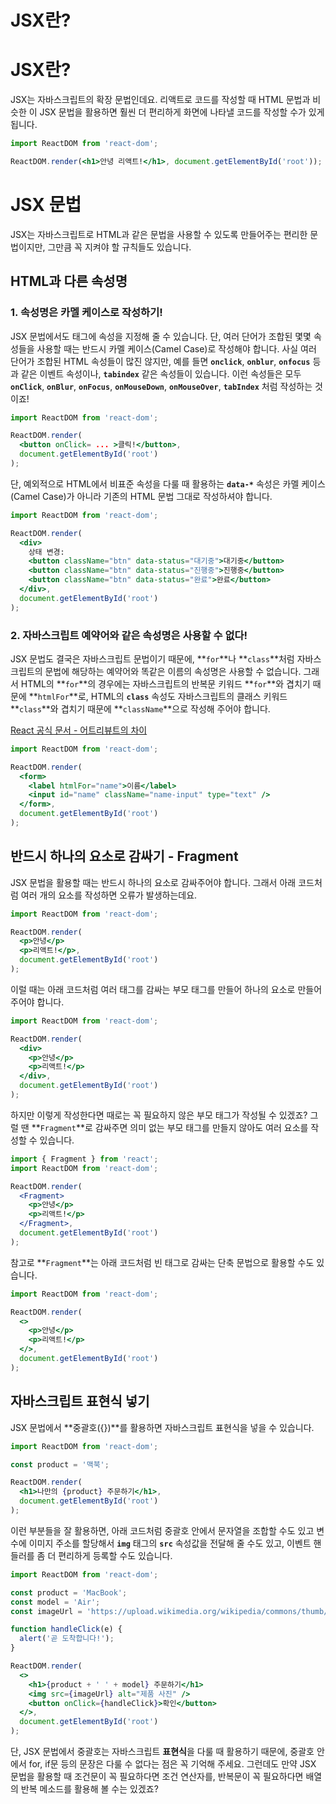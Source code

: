 # JSX란?

# **JSX란?**

JSX는 자바스크립트의 확장 문법인데요. 리액트로 코드를 작성할 때 HTML 문법과 비슷한 이 JSX 문법을 활용하면 훨씬 더 편리하게 화면에 나타낼 코드를 작성할 수가 있게 됩니다.

```jsx
import ReactDOM from 'react-dom';

ReactDOM.render(<h1>안녕 리액트!</h1>, document.getElementById('root'));

```

# **JSX 문법**

JSX는 자바스크립트로 HTML과 같은 문법을 사용할 수 있도록 만들어주는 편리한 문법이지만, 그만큼 꼭 지켜야 할 규칙들도 있습니다.

## **HTML과 다른 속성명**

### 1. 속성명은 카멜 케이스로 작성하기!

JSX 문법에서도 태그에 속성을 지정해 줄 수 있습니다. 단, 여러 단어가 조합된 몇몇 속성들을 사용할 때는 반드시 카멜 케이스(Camel Case)로 작성해야 합니다.
사실 여러 단어가 조합된 HTML 속성들이 많진 않지만, 예를 들면 **`onclick`**, **`onblur`**, **`onfocus`** 등과 같은 이벤트 속성이나, **`tabindex`** 같은 속성들이 있습니다.
이런 속성들은 모두 **`onClick`**, **`onBlur`**, **`onFocus`**, **`onMouseDown`**, **`onMouseOver`**, **`tabIndex`** 처럼 작성하는 것이죠!

```jsx
import ReactDOM from 'react-dom';

ReactDOM.render(
  <button onClick= ... >클릭!</button>,
  document.getElementById('root')
);

```

단, 예외적으로 HTML에서 비표준 속성을 다룰 때 활용하는 **`data-*`** 속성은 카멜 케이스(Camel Case)가 아니라 기존의 HTML 문법 그대로 작성하셔야 합니다.

```jsx
import ReactDOM from 'react-dom';

ReactDOM.render(
  <div>
    상태 변경:
    <button className="btn" data-status="대기중">대기중</button>
    <button className="btn" data-status="진행중">진행중</button>
    <button className="btn" data-status="완료">완료</button>
  </div>,
  document.getElementById('root')
);

```

### 2. 자바스크립트 예약어와 같은 속성명은 사용할 수 없다!

JSX 문법도 결국은 자바스크립트 문법이기 때문에, **`for`**나 **`class`**처럼 자바스크립트의 문법에 해당하는 예약어와 똑같은 이름의 속성명은 사용할 수 없습니다.
그래서 HTML의 **`for`**의 경우에는 자바스크립트의 반복문 키워드 **`for`**와 겹치기 때문에 **`htmlFor`**로, HTML의 **`class`** 속성도 자바스크립트의 클래스 키워드 **`class`**와 겹치기 때문에 **`className`**으로 작성해 주어야 합니다.

[React 공식 문서 - 어트리뷰트의 차이](https://ko.reactjs.org/docs/dom-elements.html#differences-in-attributes)

```jsx
import ReactDOM from 'react-dom';

ReactDOM.render(
  <form>
    <label htmlFor="name">이름</label>
    <input id="name" className="name-input" type="text" />
  </form>,
  document.getElementById('root')
);

```

## **반드시 하나의 요소로 감싸기 - Fragment**

JSX 문법을 활용할 때는 반드시 하나의 요소로 감싸주어야 합니다. 그래서 아래 코드처럼 여러 개의 요소를 작성하면 오류가 발생하는데요.

```jsx
import ReactDOM from 'react-dom';

ReactDOM.render(
  <p>안녕</p>
  <p>리액트!</p>,
  document.getElementById('root')
);

```

이럴 때는 아래 코드처럼 여러 태그를 감싸는 부모 태그를 만들어 하나의 요소로 만들어 주어야 합니다.

```jsx
import ReactDOM from 'react-dom';

ReactDOM.render(
  <div>
    <p>안녕</p>
    <p>리액트!</p>
  </div>,
  document.getElementById('root')
);

```

하지만 이렇게 작성한다면 때로는 꼭 필요하지 않은 부모 태그가 작성될 수 있겠죠? 그럴 땐 **`Fragment`**로 감싸주면 의미 없는 부모 태그를 만들지 않아도 여러 요소를 작성할 수 있습니다.

```jsx
import { Fragment } from 'react';
import ReactDOM from 'react-dom';

ReactDOM.render(
  <Fragment>
    <p>안녕</p>
    <p>리액트!</p>
  </Fragment>,
  document.getElementById('root')
);

```

참고로 **`Fragment`**는 아래 코드처럼 빈 태그로 감싸는 단축 문법으로 활용할 수도 있습니다.

```jsx
import ReactDOM from 'react-dom';

ReactDOM.render(
  <>
    <p>안녕</p>
    <p>리액트!</p>
  </>,
  document.getElementById('root')
);

```

## **자바스크립트 표현식 넣기**

JSX 문법에서 **중괄호({})**를 활용하면 자바스크립트 표현식을 넣을 수 있습니다.

```jsx
import ReactDOM from 'react-dom';

const product = '맥북';

ReactDOM.render(
  <h1>나만의 {product} 주문하기</h1>,
  document.getElementById('root')
);

```

이런 부분들을 잘 활용하면, 아래 코드처럼 중괄호 안에서 문자열을 조합할 수도 있고 변수에 이미지 주소를 할당해서 **`img`** 태그의 **`src`** 속성값을 전달해 줄 수도 있고, 이벤트 핸들러를 좀 더 편리하게 등록할 수도 있습니다.

```jsx
import ReactDOM from 'react-dom';

const product = 'MacBook';
const model = 'Air';
const imageUrl = 'https://upload.wikimedia.org/wikipedia/commons/thumb/1/1e/MacBook_with_Retina_Display.png/500px-MacBook_with_Retina_Display.png'

function handleClick(e) {
  alert('곧 도착합니다!');
}

ReactDOM.render(
  <>
    <h1>{product + ' ' + model} 주문하기</h1>
    <img src={imageUrl} alt="제품 사진" />
    <button onClick={handleClick}>확인</button>
  </>,
  document.getElementById('root')
);

```

단, JSX 문법에서 중괄호는 자바스크립트 **표현식**을 다룰 때 활용하기 때문에, 중괄호 안에서 for, if문 등의 문장은 다룰 수 없다는 점은 꼭 기억해 주세요.
그런데도 만약 JSX 문법을 활용할 때 조건문이 꼭 필요하다면 조건 연산자를, 반복문이 꼭 필요하다면 배열의 반복 메소드를 활용해 볼 수는 있겠죠?